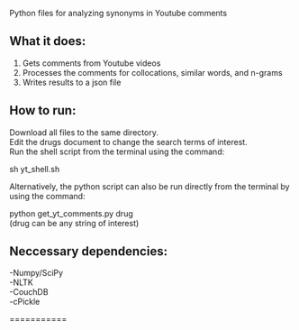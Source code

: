 Python files for analyzing synonyms in Youtube comments

What it does:
-----
1. Gets comments from Youtube videos
2. Processes the comments for collocations, similar words, and n-grams
3. Writes results to a json file

How to run:
-----
Download all files to the same directory.	
Edit the drugs document to change the search terms of interest.		
Run the shell script from the terminal using the command:

sh yt_shell.sh

Alternatively, the python script can also be run directly from the terminal by using the command:

python get_yt_comments.py drug	
(drug can be any string of interest)


Neccessary dependencies:
-----
-Numpy/SciPy	
-NLTK	
-CouchDB	
-cPickle



===========
